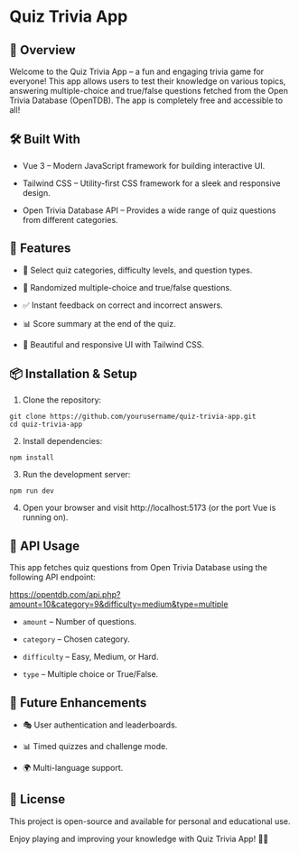 # Quiz Trivia App


## 🚀 Overview
Welcome to the Quiz Trivia App – a fun and engaging trivia game for everyone! This app allows users to test their knowledge on various topics, answering multiple-choice and true/false questions fetched from the Open Trivia Database (OpenTDB). The app is completely free and accessible to all!

## 🛠️ Built With

- Vue 3 – Modern JavaScript framework for building interactive UI.

- Tailwind CSS – Utility-first CSS framework for a sleek and responsive design.

- Open Trivia Database API – Provides a wide range of quiz questions from different categories.

## 🌟 Features

- 🎯 Select quiz categories, difficulty levels, and question types.

- 🔀 Randomized multiple-choice and true/false questions.

- ✅ Instant feedback on correct and incorrect answers.

- 📊 Score summary at the end of the quiz.

- 🎨 Beautiful and responsive UI with Tailwind CSS.

## 📦 Installation & Setup

1. Clone the repository:
````
git clone https://github.com/yourusername/quiz-trivia-app.git
cd quiz-trivia-app
````

2. Install dependencies:

```
npm install
````

3. Run the development server:
````
npm run dev
````

4. Open your browser and visit http://localhost:5173 (or the port Vue is running on).

## 🔗 API Usage

This app fetches quiz questions from Open Trivia Database using the following API endpoint:

https://opentdb.com/api.php?amount=10&category=9&difficulty=medium&type=multiple

- `amount` – Number of questions.

- `category` – Chosen category.

- `difficulty` – Easy, Medium, or Hard.

- `type` – Multiple choice or True/False.

## 📌 Future Enhancements

- 🎭 User authentication and leaderboards.

- 📊 Timed quizzes and challenge mode.

- 🌍 Multi-language support.

## 📜 License

This project is open-source and available for personal and educational use.

Enjoy playing and improving your knowledge with Quiz Trivia App! 🚀🎉
